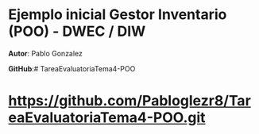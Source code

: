 # Ejemplo inicial Gestor Inventario (POO) - DWEC / DIW

**Autor**: Pablo Gonzalez

**GitHub**:# TareaEvaluatoriaTema4-POO
# https://github.com/Pabloglezr8/TareaEvaluatoriaTema4-POO.git

